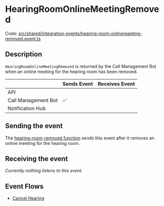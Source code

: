 # HearingRoomOnlineMeetingRemoved

Code: [src/shared/integration-events/hearing-room-onlinemeeting-removed.event.ts](../../../src/shared/integration-events/hearing-room-onlinemeeting-removed.event.ts)

## Description

`HearingRoomOnlineMeetingRemoved` is returned by the Call Management Bot when an
online meeting for the hearing room has been removed.

|                     | Sends Event | Receives Event |
| ------------------- | ----------- | -------------- |
| API                 |             |                |
| Call Management Bot | ✅          |                |
| Notification Hub    |             |                |

## Sending the event

The [hearing-room-removed function](../../../src/call-management-bot/hearing-room-removed/hearing-room-removed.handler.ts)
sends this event after it removes an online meeting for the hearing room.

## Receiving the event

_Currently nothing listens to this event._

## Event Flows

- [Cancel Hearing](../features/cancel-hearing.md)

